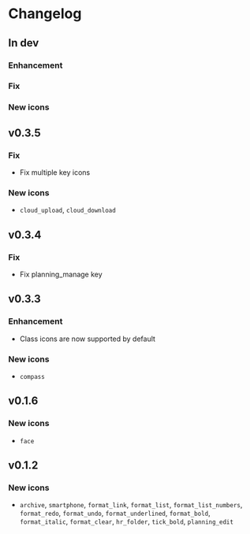 # Changelog

## In dev
### Enhancement
### Fix
### New icons

## v0.3.5
### Fix
- Fix multiple key icons
### New icons
- `cloud_upload`, `cloud_download`

## v0.3.4
### Fix
- Fix planning_manage key

## v0.3.3
### Enhancement
- Class icons are now supported by default
### New icons
- `compass`

## v0.1.6

### New icons
- `face`

## v0.1.2

### New icons
- `archive`, `smartphone`, `format_link`, `format_list`, `format_list_numbers`, `format_redo`, `format_undo`, `format_underlined`, `format_bold`, `format_italic`, `format_clear`, `hr_folder`, `tick_bold`, `planning_edit`
